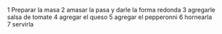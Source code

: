 1 Preparar la masa
2 amasar la pasa y darle la forma redonda
3 agregarle salsa de tomate 
4 agregar el queso
5 agregar el pepperonni
6 hornearla
7 servirla